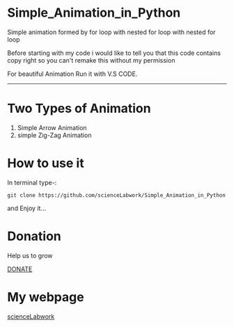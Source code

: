 # Simple_Animation_in_Python
Simple animation formed by for loop with nested for loop with nested for loop

Before starting with my code i would like to tell you that this 
code contains copy right so you can't remake this without my permission

For beautiful Animation Run it with V.S CODE.

****************************************************************************************************

# Two Types of Animation

1) Simple Arrow Animation
2) simple Zig-Zag Animation

# How to use it
In terminal type-:

`git clone https://github.com/scienceLabwork/Simple_Animation_in_Python `

and Enjoy it...

# Donation

Help us to grow

[DONATE](https://www.paypal.com/cgi-bin/webscr?cmd=_s-xclick&hosted_button_id=DR5PHG94N2WQC&source=url)

# My webpage

[scienceLabwork](www.sciencelabwork.cf)
